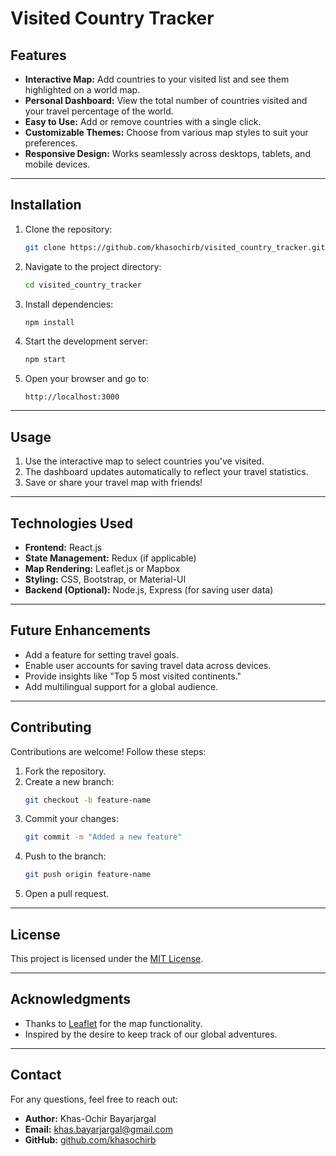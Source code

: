# Visited Country Tracker

## Features

- **Interactive Map:** Add countries to your visited list and see them highlighted on a world map.
- **Personal Dashboard:** View the total number of countries visited and your travel percentage of the world.
- **Easy to Use:** Add or remove countries with a single click.
- **Customizable Themes:** Choose from various map styles to suit your preferences.
- **Responsive Design:** Works seamlessly across desktops, tablets, and mobile devices.

---

## Installation

1. Clone the repository:
   ```bash
   git clone https://github.com/khasochirb/visited_country_tracker.git
   ```
2. Navigate to the project directory:
   ```bash
   cd visited_country_tracker
   ```
3. Install dependencies:
   ```bash
   npm install
   ```
4. Start the development server:
   ```bash
   npm start
   ```
5. Open your browser and go to:
   ```
   http://localhost:3000
   ```

---

## Usage

1. Use the interactive map to select countries you've visited.
2. The dashboard updates automatically to reflect your travel statistics.
3. Save or share your travel map with friends!

---

## Technologies Used

- **Frontend:** React.js
- **State Management:** Redux (if applicable)
- **Map Rendering:** Leaflet.js or Mapbox
- **Styling:** CSS, Bootstrap, or Material-UI
- **Backend (Optional):** Node.js, Express (for saving user data)

---

## Future Enhancements

- Add a feature for setting travel goals.
- Enable user accounts for saving travel data across devices.
- Provide insights like "Top 5 most visited continents."
- Add multilingual support for a global audience.

---

## Contributing

Contributions are welcome! Follow these steps:

1. Fork the repository.
2. Create a new branch:
   ```bash
   git checkout -b feature-name
   ```
3. Commit your changes:
   ```bash
   git commit -m "Added a new feature"
   ```
4. Push to the branch:
   ```bash
   git push origin feature-name
   ```
5. Open a pull request.

---

## License

This project is licensed under the [MIT License](LICENSE).

---

## Acknowledgments

- Thanks to [Leaflet](https://leafletjs.com/) for the map functionality.
- Inspired by the desire to keep track of our global adventures.

---

## Contact

For any questions, feel free to reach out:

- **Author:** Khas-Ochir Bayarjargal
- **Email:** [khas.bayarjargal@gmail.com](mailto:khas.bayarjargal@gmail.com)
- **GitHub:** [github.com/khasochirb](https://github.com/khasochirb)
